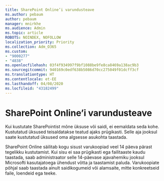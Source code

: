 ```yaml
---
title: SharePoint Online’i varundusteave
ms.author: pebaum
author: pebaum
manager: mnirkhe
ms.audience: Admin
ms.topic: article
ROBOTS: NOINDEX, NOFOLLOW
localization_priority: Priority
ms.collection: Adm_O365
ms.custom:
- "9000277"
- "4838"
ms.openlocfilehash: 03f4f934997f9bf1088be9fe8ca8469a138ac9b3
ms.sourcegitcommit: 940169c0edf638b5086d70cc275049f01dcff3cf
ms.translationtype: HT
ms.contentlocale: et-EE
ms.lasthandoff: 04/08/2020
ms.locfileid: "43182499"
---
```

# <a name="sharepoint-online-backup-information"></a>SharePoint Online’i varundusteave

Kui kustutate SharePointist mõne üksuse või saidi, ei eemaldata seda kohe. Kustutatud üksused teisaldatakse teatud ajaks prügikasti. Selle aja jooksul saate kustutatud üksused oma algsesse asukohta taastada.

SharePoint Online säilitab kogu sisust varukoopiad veel 14 päeva pärast tegelikku kustutamist. Kui sisu ei saa prügikasti ega failitaaste kaudu taastada, saab administraator selle 14-päevase ajavahemiku jooksul Microsofti kasutajatoega ühendust võtta ja taastamist paluda. Varukoopiate põhjal saab taastada ainult saidikogumeid või alamsaite, mitte konkreetseid faile, loendeid ega teeke.
